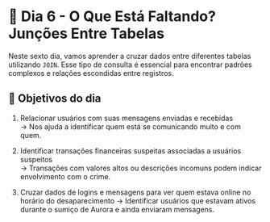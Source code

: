 # 📅 Dia 6 - O Que Está Faltando? Junções Entre Tabelas

Neste sexto dia, vamos aprender a cruzar dados entre diferentes tabelas utilizando `JOIN`. Esse tipo de consulta é essencial para encontrar padrões complexos e relações escondidas entre registros.


## 🎯 Objetivos do dia

1. Relacionar usuários com suas mensagens enviadas e recebidas  
  → Nos ajuda a identificar quem está se comunicando muito e com quem.

2. Identificar transações financeiras suspeitas associadas a usuários suspeitos  
  → Transações com valores altos ou descrições incomuns podem indicar envolvimento com o crime.

3. Cruzar dados de logins e mensagens para ver quem estava online no horário do desaparecimento 
  → Identificar usuários que estavam ativos durante o sumiço de Aurora e ainda enviaram mensagens.

